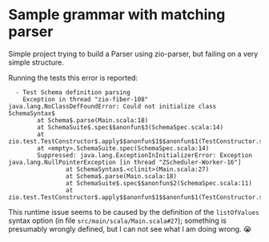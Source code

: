 # Sample grammar with matching parser

Simple project trying to build a Parser using zio-parser, but failing on a very simple structure.

Running the tests this error is reported:
```
  - Test Schema definition parsing
    Exception in thread "zio-fiber-108" java.lang.NoClassDefFoundError: Could not initialize class SchemaSyntax$
        at Schema$.parse(Main.scala:18)
        at SchemaSuite$.spec$$anonfun$3(SchemaSpec.scala:14)
        at zio.test.TestConstructor$.apply$$anonfun$1$$anonfun$1(TestConstructor.scala:22)
        at <empty>.SchemaSuite.spec(SchemaSpec.scala:14)
        Suppressed: java.lang.ExceptionInInitializerError: Exception java.lang.NullPointerException [in thread "ZScheduler-Worker-16"]
                at SchemaSyntax$.<clinit>(Main.scala:27)
                at Schema$.parse(Main.scala:18)
                at SchemaSuite$.spec$$anonfun$2(SchemaSpec.scala:11)
                at zio.test.TestConstructor$.apply$$anonfun$1$$anonfun$1(TestConstructor.scala:22)
```

This runtime issue seems to be caused by the definition of the `listOfValues` syntax option (in file `src/main/scala/Main.scala#27`); something is presumably wrongly defined, but I can not see what I am doing wrong. 😭


